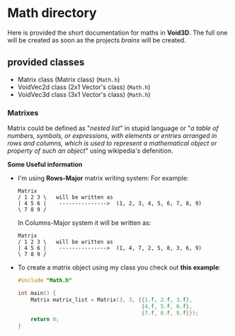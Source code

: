 # Math directory
Here is provided the short documentation for maths in **Void3D**. The full one will be created as soon as the projects *brains* will be created.

## provided classes

 - Matrix class (Matrix class) (`Math.h`)
 - VoidVec2d class (2x1 Vector's class) (`Math.h`)
 - VoidVec3d class (3x1 Vector's class) (`Math.h`)

### Matrixes
Matrix could be defined as "*nested list*" in stupid language or "*a table of numbers, symbols, or expressions, with elements or entries arranged in rows and columns, which is used to represent a mathematical object or property of such an object*" using wikipedia's defenition.

**Some Useful information**
 - I'm using **Rows-Major** matrix writing system:
    For example: 
    ```
    Matrix 
    / 1 2 3 \   will be written as 
    | 4 5 6 |    --------------->  (1, 2, 3, 4, 5, 6, 7, 8, 9)
    \ 7 8 9 /

    ```
    In Columns-Major system it will be written as:
    ```
    Matrix 
    / 1 2 3 \   will be written as 
    | 4 5 6 |    --------------->  (1, 4, 7, 2, 5, 8, 3, 6, 9)
    \ 7 8 9 /

    ```
 - To create a matrix object using my class you check out **this example**:
    ```C++
    #include "Math.h"

    int main() {
        Matrix matrix_list = Matrix(3, 3, {{1.f, 2.f, 3.f},
                                           {4.f, 5.f, 6.f},
                                           {7.f, 8.f, 9.f}});
        return 0;
    } 
    ```

    
